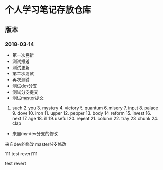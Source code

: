 # 个人学习笔记存放仓库

## 版本
### 2018-03-14
 * 第一次更新
 * 测试推送
 * 测试更新
 * 第二次测试
 * 再次测试
 * 测试dev分支
 * 测试分支提交
 * 测试master提交


 1. such 2. you 3. mystery 4. victory 5. quantum 6. misery 7. input 8. palace 9. dove 10. iron 11. upper 12. pepper 13. body 14. reform 15. invest 16. next 17. age 18. ill 19. useful 20. repeat 21. column 22. tray 23. chunk 24. clap


 * 来自my-dev分支的修改 
 
 来自dev的修改
 master分支修改




111
test revert111

 
 
 test revert



